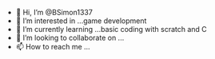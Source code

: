 - 👋 Hi, I’m @BSimon1337
- 👀 I’m interested in ...game development
- 🌱 I’m currently learning ...basic coding with scratch and C
- 💞️ I’m looking to collaborate on ...
- 📫 How to reach me ...

<!---
BSimon1337/BSimon1337 is a ✨ special ✨ repository because its `README.md` (this file) appears on your GitHub profile.
You can click the Preview link to take a look at your changes.
--->
